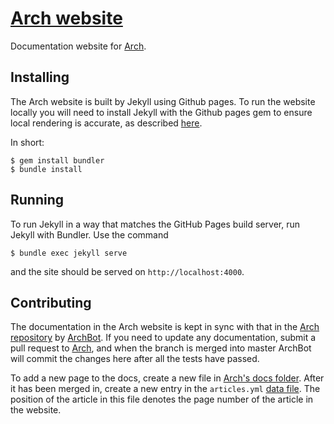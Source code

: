 # [Arch website](http://arch-js.github.io)

Documentation website for [Arch](http://arch-js.github.io).

## Installing
The Arch website is built by Jekyll using Github pages. To run the website locally you will need to install Jekyll with the Github pages gem to ensure local rendering is accurate, as described [here](https://help.github.com/articles/using-jekyll-with-pages/).

In short:
```
$ gem install bundler
$ bundle install
```

## Running
To run Jekyll in a way that matches the GitHub Pages build server, run Jekyll with Bundler. Use the command

```
$ bundle exec jekyll serve
```

and the site should be served on `http://localhost:4000`.

## Contributing
The documentation in the Arch website is kept in sync with that in the [Arch repository](http://arch-js.github.io) by [ArchBot](https://github.com/archbot). If you need to update any documentation, submit a pull request to [Arch](http://arch-js.github.io), and when the branch is merged into master ArchBot will commit the changes here after all the tests have passed.

To add a new page to the docs, create a new file in [Arch's docs folder](https://github.com/arch-js/arch/tree/master/docs). After it has been merged in, create a new entry in the `articles.yml` [data file](https://github.com/arch-js/arch-js.github.io/tree/master/_data). The position of the article in this file denotes the page number of the article in the website.
